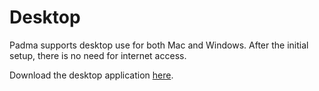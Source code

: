 # Desktop

Padma supports desktop use for both Mac and Windows. After the initial setup, there is no need for internet access. 

Download the desktop application [here](https://github.com/Lotus-King-Research/Padma-Frontend).